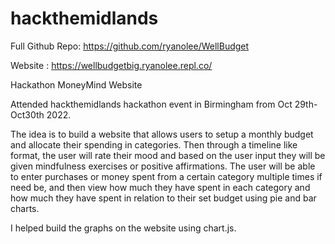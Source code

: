 # hackthemidlands

Full Github Repo: https://github.com/ryanolee/WellBudget 

Website : https://wellbudgetbig.ryanolee.repl.co/ 

Hackathon MoneyMind Website

Attended hackthemidlands hackathon event in Birmingham from Oct 29th-Oct30th 2022.

The idea is to build a website that allows users to setup a monthly budget and allocate their spending in categories. Then through a timeline like format, the user will rate their mood and based on the user input they will be given mindfulness exercises or positive affirmations. The user will be able to enter purchases or money spent from a certain category multiple times if need be, and then view how much they have spent in each category and how much they have spent in relation to their set budget using pie and bar charts.

I helped build the graphs on the website using chart.js.

